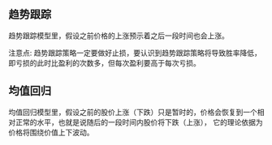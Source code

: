 

## 趋势跟踪

趋势跟踪模型里，假设之前价格的上涨预示着之后一段时间也会上涨。

注意点: 趋势跟踪策略一定要做好止损，要认识到趋势跟踪策略将导致胜率降低，即亏损的此时比盈利的次数多，但每次盈利要高于每次亏损。


## 均值回归

均值回归模型里，假设之前的股价上涨（下跌）只是暂时的，价格会恢复到一个相对正常的水平，也就是说随后的一段时间内股价将下跌（上涨），
它的理论依据为价格将围绕价值上下波动。
